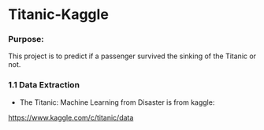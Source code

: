 # Titanic-Kaggle

### Purpose:

This project is to predict if a passenger survived the sinking of the Titanic or not. 

### 1.1 Data Extraction
    
   * The Titanic: Machine Learning from Disaster is from kaggle:
   
   https://www.kaggle.com/c/titanic/data
